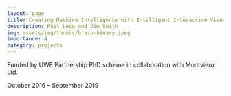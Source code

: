```yaml
---
layout: page
title: Creating Machine Intelligence with Intelligent Interactive Visualisation
description: Phil Legg and Jim Smith
img: assets/img/thumbs/brain-binary.jpeg
importance: 4
category: projects
---
```


Funded by UWE Partnership PhD scheme in collaboration with Montvieux Ltd.

October 2016 – September 2019
